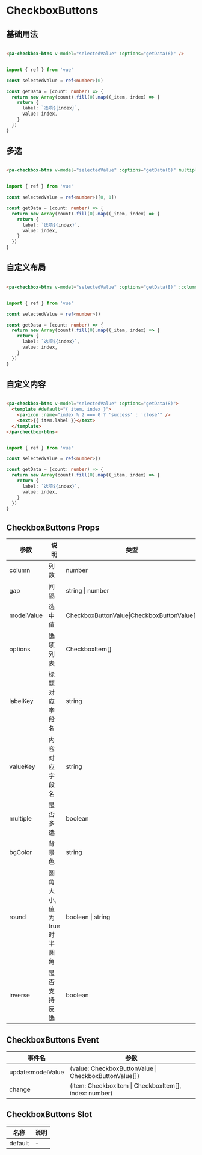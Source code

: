 # CheckboxButtons

<!--codes start-->

## 基础用法

```html [template]

<pa-checkbox-btns v-model="selectedValue" :options="getData(6)" />

```
```ts [script]

import { ref } from 'vue'

const selectedValue = ref<number>(0)

const getData = (count: number) => {
  return new Array(count).fill(0).map((_item, index) => {
    return {
      label: `选项${index}`,
      value: index,
    }
  })
}

```
## 多选

```html [template]

<pa-checkbox-btns v-model="selectedValue" :options="getData(6)" multiple />

```
```ts [script]

import { ref } from 'vue'

const selectedValue = ref<number>([0, 1])

const getData = (count: number) => {
  return new Array(count).fill(0).map((_item, index) => {
    return {
      label: `选项${index}`,
      value: index,
    }
  })
}

```
## 自定义布局

```html [template]

<pa-checkbox-btns v-model="selectedValue" :options="getData(8)" :column="4" gap="10" round />

```
```ts [script]

import { ref } from 'vue'

const selectedValue = ref<number>()

const getData = (count: number) => {
  return new Array(count).fill(0).map((_item, index) => {
    return {
      label: `选项${index}`,
      value: index,
    }
  })
}

```
## 自定义内容

```html [template]

<pa-checkbox-btns v-model="selectedValue" :options="getData(8)">
  <template #default="{ item, index }">
    <pa-icon :name="index % 2 === 0 ? 'success' : 'close'" />
    <text>{{ item.label }}</text>
  </template>
</pa-checkbox-btns>

```
```ts [script]

import { ref } from 'vue'

const selectedValue = ref<number>()

const getData = (count: number) => {
  return new Array(count).fill(0).map((_item, index) => {
    return {
      label: `选项${index}`,
      value: index,
    }
  })
}

```

<!--codes end-->

## CheckboxButtons Props

<!--props start-->

| 参数 | 说明 | 类型 | 默认值 |
| --- | ----- | --- | --- |
| column | 列数 | number |  3 |
| gap | 间隔 | string \| number |  20 |
| modelValue | 选中值 | CheckboxButtonValue\|CheckboxButtonValue[] | - |
| options | 选项列表 | CheckboxItem[] |  () => [] |
| labelKey | 标题对应字段名 | string |  'label' |
| valueKey | 内容对应字段名 | string |  'value' |
| multiple | 是否多选 | boolean |  false |
| bgColor | 背景色 | string |  '#F2F3F5' |
| round | 圆角大小, 值为true时半圆角 | boolean \| string |  '4rpx' |
| inverse | 是否支持反选 | boolean |  true |

<!--props end-->

## CheckboxButtons Event

<!--event start-->

| 事件名 | 参数 |
| --- | --- |
| update:modelValue | (value: CheckboxButtonValue \| CheckboxButtonValue[])  |
| change | (item: CheckboxItem \| CheckboxItem[], index: number)  |

<!--event end-->

## CheckboxButtons Slot

<!--slot start-->

| 名称 | 说明 |
| --- | --- |
| default | - |

<!--slot end-->

